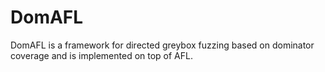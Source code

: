 # DomAFL
DomAFL is a framework for directed greybox fuzzing based on dominator coverage and is implemented on top of AFL.
